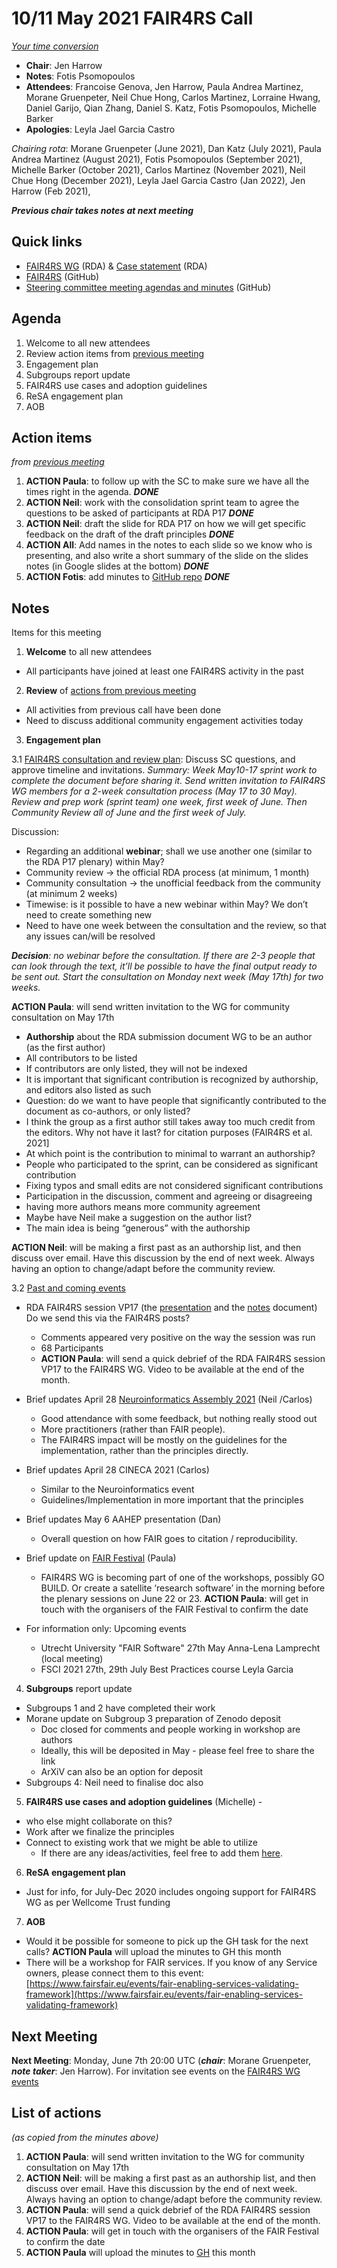 # 10/11 May 2021 FAIR4RS Call

_[Your time conversion](https://www.timeanddate.com/worldclock/fixedtime.html?msg=FAIR4RS+May+committee+meeting&iso=20210510T20&p1=1440)_

- **Chair**: Jen Harrow
- **Notes**: Fotis Psomopoulos
- **Attendees**: Francoise Genova, Jen Harrow, Paula Andrea Martinez, Morane Gruenpeter, Neil Chue Hong, Carlos Martinez, Lorraine Hwang, Daniel Garijo, Qian Zhang, Daniel S. Katz, Fotis Psomopoulos, Michelle Barker
- **Apologies**: Leyla Jael Garcia Castro

_Chairing rota_: Morane Gruenpeter (June 2021), Dan Katz (July 2021), Paula Andrea Martinez (August 2021), Fotis Psomopoulos (September 2021), Michelle Barker (October 2021), Carlos Martinez (November 2021), Neil Chue Hong (December 2021), Leyla Jael Garcia Castro (Jan 2022), Jen Harrow (Feb 2021),

_**Previous chair takes notes at next meeting**_


## Quick links

 - [FAIR4RS WG](https://www.rd-alliance.org/groups/fair-4-research-software-fair4rs-wg) (RDA) & [Case statement](https://www.rd-alliance.org/group/fair-4-research-software-fair4rs-wg/case-statement/fair-research-software-wg-case-statement) (RDA)
 - [FAIR4RS](https://github.com/force11/FAIR4RS) (GitHub)
 - [Steering committee meeting agendas and minutes](https://github.com/force11/FAIR4RS/tree/master/meetings/2020) (GitHub)


## Agenda


1. Welcome to all new attendees
2. Review action items from [previous meeting](https://github.com/force11/FAIR4RS/blob/master/meetings/2021/2021-04-12-Minutes.md#list-of-actions)
3. Engagement plan
4. Subgroups report update
5. FAIR4RS use cases and adoption guidelines
6. ReSA engagement plan
7. AOB


## Action items

_from [previous meeting](https://github.com/force11/FAIR4RS/blob/master/meetings/2021/2021-04-12-Minutes.md#list-of-actions)_

1. **ACTION Paula**: to follow up with the SC to make sure we have all the times right in the agenda. _**DONE**_
1. **ACTION Neil**: work with the consolidation sprint team to agree the questions to be asked of participants at RDA P17 _**DONE**_
1. **ACTION Neil**: draft the slide for RDA P17 on how we will get specific feedback on the draft of the draft principles _**DONE**_
1. **ACTION All**: Add names in the notes to each slide so we know who is presenting, and also write a short summary of the slide on the slides notes (in Google slides at the bottom) _**DONE**_
1. **ACTION Fotis**: add minutes to [GitHub repo](https://github.com/force11/FAIR4RS) _**DONE**_



## Notes

Items for this meeting


1. **Welcome** to all new attendees
  - All participants have joined at least one FAIR4RS activity in the past

2. **Review** of [actions from previous meeting](https://github.com/force11/FAIR4RS/blob/master/meetings/2021/2021-03-08-Minutes.md)
  - All activities from previous call have been done
  - Need to discuss additional community engagement activities today

3. **Engagement plan**

  3.1 [FAIR4RS consultation and review plan](https://docs.google.com/document/d/1VKF2ZvF2fXFWruOJcslQmjKNc1wJPX3TgHRlU7nP-yI/edit#): Discuss SC questions, and approve timeline and invitations.
_Summary: Week May10-17 sprint work to complete the document before sharing it. Send written invitation to FAIR4RS WG members for a 2-week consultation process (May 17 to 30 May). Review and prep work (sprint team) one week, first week of June. Then Community Review all of June and the first week of July._

  Discussion:
  - Regarding an additional **webinar**; shall we use another one (similar to the RDA P17 plenary) within May?
  - Community review -> the official RDA process (at minimum, 1 month)
  - Community consultation -> the unofficial feedback from the community (at minimum 2 weeks)
  - Timewise: is it possible to have a new webinar within May? We don’t need to create something new
  - Need to have one week between the consultation and the review, so that any issues can/will be resolved

  _**Decision**: no webinar before the consultation. If there are 2-3 people that can look through the text, it’ll be possible to have the final output ready to be sent out. Start the consultation on Monday next week (May 17th) for two weeks._

  **ACTION Paula**: will send written invitation to the WG for community consultation on May 17th

  - **Authorship** about the RDA submission document
WG to be an author (as the first author)
  - All contributors to be listed
  - If contributors are only listed, they will not be indexed
  - It is important that significant contribution is recognized by authorship, and editors also listed as such
  - Question: do we want to have people that significantly contributed to the document as co-authors, or only listed?
  - I think the group as a first author still takes away too much credit from the editors. Why not have it last?
for citation purposes (FAIR4RS et al. 2021]
  - At which point is the contribution to minimal to warrant an authorship?
  - People who participated to the sprint, can be considered as significant contribution
  - Fixing typos and small edits are not considered significant contributions
  - Participation in the discussion, comment and agreeing or disagreeing
  - having more authors means more community agreement
  - Maybe have Neil make a suggestion on the author list?
  - The main idea is being “generous” with the authorship

  **ACTION Neil**: will be making a first past as an authorship list, and then discuss over email. Have this discussion by the end of next week. Always having an option to change/adapt before the community review.

  3.2 [Past and coming events](https://github.com/force11/FAIR4RS/blob/master/CommunityEngagement.md)
  - RDA FAIR4RS session VP17 (the [presentation](https://docs.google.com/presentation/d/1rX4iGsYhzDbrfHU6KkLZOGdY9y8BzRwRXxjiu8NgFJc/present) and the [notes](https://docs.google.com/document/d/12HkgeK35K5f9lfIk3-QLw1x8w7UL1KfrOp9CW9S97OY/edit?usp=sharing) document) Do we send this via the FAIR4RS posts?
    - Comments appeared very positive on the way the session was run
    - 68 Participants
    - **ACTION Paula**: will send a quick debrief of the RDA FAIR4RS session VP17 to the FAIR4RS WG. Video to be available at the end of the month.

  - Brief updates April 28 [Neuroinformatics Assembly 2021](https://neuroinformatics.incf.org/2021/program-week-2) (Neil /Carlos)
     - Good attendance with some feedback, but nothing really stood out
     - More practitioners (rather than FAIR people).
     - The FAIR4RS impact will be mostly on the guidelines for the implementation, rather than the principles directly.
  - Brief updates April 28 CINECA 2021 (Carlos)
     - Similar to the Neuroinformatics event
     - Guidelines/Implementation in more important that the principles
  - Brief updates May 6 AAHEP presentation (Dan)
     - Overall question on how FAIR goes to citation / reproducibility.
  - Brief update on [FAIR Festival](https://www.go-fair.org/events/fair-festival-2021/) (Paula)
     - FAIR4RS WG is becoming part of one of the workshops, possibly GO BUILD. Or create a satellite ‘research software’ in the morning before the plenary sessions on June 22 or 23. **ACTION Paula**: will get in touch with the organisers of the FAIR Festival to confirm the date
  - For information only: Upcoming events
    - Utrecht University "FAIR Software" 27th May Anna-Lena Lamprecht (local meeting)
    - FSCI 2021 27th, 29th July Best Practices course Leyla Garcia

4. **Subgroups** report update
  - Subgroups 1 and 2 have completed their work
  - Morane update on Subgroup 3 preparation of Zenodo deposit  
     - Doc closed for comments and people working in workshop are authors
     - Ideally, this will be deposited in May - please feel free to share the link
     - ArXiV can also be an option for deposit
  - Subgroups 4: Neil need to finalise doc also

5. **FAIR4RS use cases and adoption guidelines** (Michelle) -
  - who else might collaborate on this?
  - Work after we finalize the principles
  - Connect to existing work that we might be able to utilize
     - If there are any ideas/activities, feel free to add them [here](https://docs.google.com/document/d/19BjNe3pRnsNVKcN_HXS7Fm-AjUI-fDu4bSb7j5dW7gw/edit).

6. **ReSA engagement plan**
  - Just for info, for July-Dec 2020 includes ongoing support for FAIR4RS WG as per Wellcome Trust funding

7. **AOB**
  - Would it be possible for someone to pick up the GH task for the next calls? **ACTION Paula** will upload the minutes to GH this month
  - There will be a workshop for FAIR services. If you know of any Service owners, please connect them to this event: [https://www.fairsfair.eu/events/fair-enabling-services-validating-framework](https://www.fairsfair.eu/events/fair-enabling-services-validating-framework)

## Next Meeting

**Next Meeting**: Monday, June 7th 20:00 UTC (_**chair**_: Morane Gruenpeter, _**note taker**_: Jen Harrow). For invitation see events on the [FAIR4RS WG events](https://www.rd-alliance.org/node/69317/events)

## List of actions

_(as copied from the minutes above)_

1. **ACTION Paula**: will send written invitation to the WG for community consultation on May 17th
1. **ACTION Neil**: will be making a first past as an authorship list, and then discuss over email. Have this discussion by the end of next week. Always having an option to change/adapt before the community review.
1. **ACTION Paula**: will send a quick debrief of the RDA FAIR4RS session VP17 to the FAIR4RS WG. Video to be available at the end of the month.
1. **ACTION Paula**: will get in touch with the organisers of the FAIR Festival to confirm the date
1. **ACTION Paula** will upload the minutes to [GH](https://github.com/force11/FAIR4RS/blob/master/meetings/) this month
